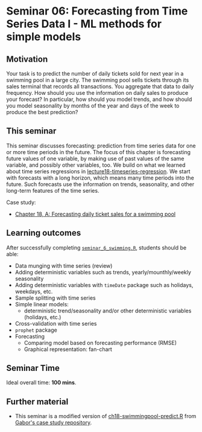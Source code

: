 # Seminar 06: Forecasting from Time Series Data I - ML methods for simple models

## Motivation

Your task is to predict the number of daily tickets sold for next year in a swimming pool in a large city. The swimming pool sells tickets through its sales terminal that records all transactions. You aggregate that data to daily frequency. How should you use the information on daily sales to produce your forecast? In particular, how should you model trends, and how should you model seasonality by months of the year and days of the week to produce the best prediction?


## This seminar

This seminar discusses forecasting: prediction from time series data for one or more time periods in the future. The focus of this chapter is forecasting future values of one variable, by making use of past values of the same variable, and possibly other variables, too. We build on what we learned about time series regressions in [lecture18-timeseries-regression](https://github.com/gabors-data-analysis/da-coding-rstats/tree/main/lecture18-timeseries-regression). We start with forecasts with a long horizon, which means many time periods into the future. Such forecasts use the information on trends, seasonality, and other long-term features of the time series. 

Case study:
 - [Chapter 18, A: Forecasting daily ticket sales for a swimming pool](https://gabors-data-analysis.com/casestudies/#ch18a-forecasting-daily-ticket-sales-for-a-swimming-pool)

## Learning outcomes
After successfully completing [`seminar_6_swimming.R`](https://github.com/gabors-data-analysis/da-coding-rstats/blob/main/partIII-case-studies/seminar06-timeseries1-wML-swimming/seminar_6_swimming.R), students should be able:

  - Data munging with time series (review)
  - Adding deterministic variables such as trends, yearly/mounthly/weekly seasonality
  - Adding deterministic variables with `timeDate` package such as holidays, weekdays, etc.
  - Sample splitting with time series
  - Simple linear models:
    - deterministic trend/seasonality and/or other deterministic variables (holidays, etc.)
  - Cross-validation with time series
  - `prophet` package
  - Forecasting
    - Comparing model based on forecasting performance (RMSE)
    - Graphical representation: fan-chart  

## Seminar Time

Ideal overall time: **100 mins**.


## Further material

  - This seminar is a modified version of [ch18-swimmingpool-predict.R](https://github.com/gabors-data-analysis/da_case_studies/blob/master/ch18-swimmingpool/ch18-swimmingpool-predict.R) from [Gabor's case study repository](https://github.com/gabors-data-analysis/da_case_studies).

